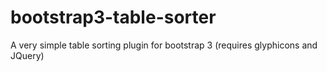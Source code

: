 # bootstrap3-table-sorter
A very simple table sorting plugin for bootstrap 3 (requires glyphicons and JQuery)
